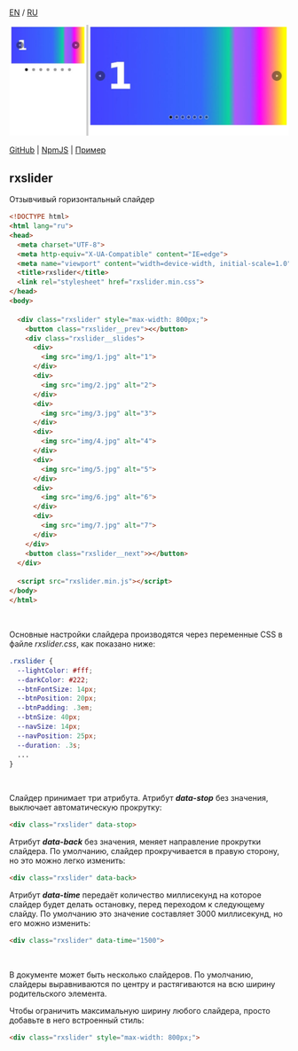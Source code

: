 <br>

[EN](https://github.com/reacton-js/rxslider/blob/main/README.md) / [RU](https://github.com/reacton-js/rxslider/blob/main/README_RU.md)

![rxslider](https://raw.githubusercontent.com/reacton-js/rxslider/main/logo.jpg)

[GitHub](https://github.com/reacton-js/rxslider) | [NpmJS](https://www.npmjs.com/package/rxslider) | [Пример](http://u92502bm.beget.tech/rxslider/)

## rxslider

Отзывчивый горизонтальный слайдер

```html
<!DOCTYPE html>
<html lang="ru">
<head>
  <meta charset="UTF-8">
  <meta http-equiv="X-UA-Compatible" content="IE=edge">
  <meta name="viewport" content="width=device-width, initial-scale=1.0">
  <title>rxslider</title>
  <link rel="stylesheet" href="rxslider.min.css">
</head>
<body>
  
  <div class="rxslider" style="max-width: 800px;">
    <button class="rxslider__prev">≺</button>
    <div class="rxslider__slides">
      <div>
        <img src="img/1.jpg" alt="1">
      </div>
      <div>
        <img src="img/2.jpg" alt="2">
      </div>
      <div>
        <img src="img/3.jpg" alt="3">
      </div>
      <div>
        <img src="img/4.jpg" alt="4">
      </div>
      <div>
        <img src="img/5.jpg" alt="5">
      </div>
      <div>
        <img src="img/6.jpg" alt="6">
      </div>
      <div>
        <img src="img/7.jpg" alt="7">
      </div>
    </div>
    <button class="rxslider__next">≻</button>
  </div>

  <script src="rxslider.min.js"></script>
</body>
</html>
```

<br>

Основные настройки слайдера производятся через переменные CSS в файле *rxslider.css*, как показано ниже:

```css
.rxslider {
  --lightColor: #fff; 
  --darkColor: #222;
  --btnFontSize: 14px;
  --btnPosition: 20px;
  --btnPadding: .3em;
  --btnSize: 40px;
  --navSize: 14px;
  --navPosition: 25px;
  --duration: .3s;
  ...
}
```

<br>

Слайдер принимает три атрибута. Атрибут ***data-stop*** без значения, выключает автоматическую прокрутку:

```html
<div class="rxslider" data-stop>
```

Атрибут ***data-back*** без значения, меняет направление прокрутки слайдера. По умолчанию, слайдер прокручивается в правую сторону, но это можно легко изменить:

```html
<div class="rxslider" data-back>
```

Атрибут ***data-time*** передаёт количество миллисекунд на которое слайдер будет делать остановку, перед переходом к следующему слайду. По умолчанию это значение составляет 3000 миллисекунд, но его можно изменить:

```html
<div class="rxslider" data-time="1500">
```

<br>

В документе может быть несколько слайдеров. По умолчанию, слайдеры выравниваются по центру и растягиваются на всю ширину родительского элемента.

Чтобы ограничить максимальную ширину любого слайдера, просто добавьте в него встроенный стиль:

```html
<div class="rxslider" style="max-width: 800px;">
```